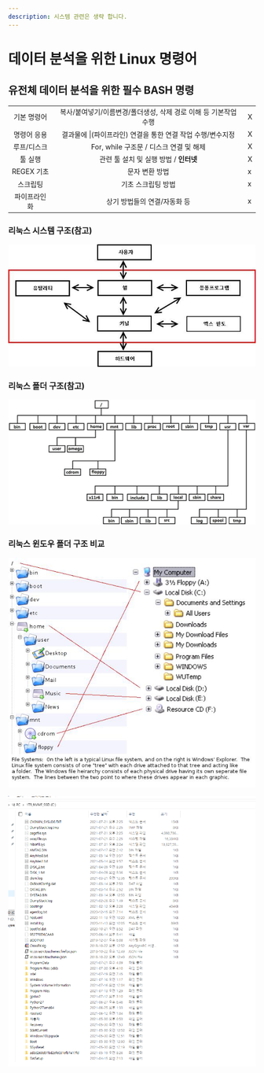 ```yaml
---
description: 시스템 관련은 생략 합니다.
---
```


# 데이터 분석을 위한 Linux 명령어

## 유전체 데이터 분석을 위한 필수 BASH 명령

|  |  |  |
| :---: | :---: | :--- |
| 기본 명령어 | 복사/붙여넣기/이름변경/폴더생성, 삭제 경로 이해 등 기본작업 수행 | X |
| 명령어 응용 | 결과물에 \|\(파이프라인\) 연결을 통한 연결 작업 수행/변수지정 | X |
| 루프/디스크 | For, while 구조문 / 디스크 연결 및 해제 | X |
| 툴 실행 | 관련 툴 설치 및 실행 방법 / **인터넷** | X |
| REGEX 기초 | 문자 변환 방법 | x |
| 스크립팅 | 기초 스크립팅 방법 | x |
| 파이프라인화 | 상기 방법들의 연결/자동화 등 | x |



### 리눅스 시스템 구조\(참고\)

![](../.gitbook/assets/image%20%2812%29.png)



### 리눅스 폴더 구조\(참고\)

![](../.gitbook/assets/image%20%2871%29.png)





### 리눅스 윈도우 폴더 구조 비교



![&#xC708;&#xB3C4;&#xC6B0; - &#xB9AC;&#xB205;&#xC2A4; &#xD3F4;&#xB354; &#xBE44;&#xAD50;](../.gitbook/assets/5.png)

![&#xC708;&#xB3C4;&#xC6B0; &#xD30C;&#xC77C; &#xC2DC;&#xC2A4;&#xD15C;](../.gitbook/assets/4.png)



